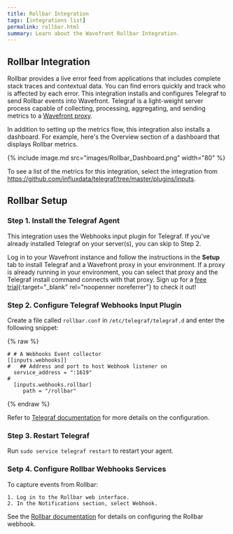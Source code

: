 ```yaml
---
title: Rollbar Integration
tags: [integrations list]
permalink: rollbar.html
summary: Learn about the Wavefront Rollbar Integration.
---
```

## Rollbar Integration

Rollbar provides a live error feed from applications that includes complete stack traces and contextual data. You can find errors quickly and track who is affected by each error. This integration installs and configures Telegraf to send Rollbar events into Wavefront. Telegraf is a light-weight server process capable of collecting, processing, aggregating, and sending metrics to a [Wavefront proxy](https://docs.wavefront.com/proxies.html).

In addition to setting up the metrics flow, this integration also installs a dashboard. For example, here's the Overview section of a dashboard that displays Rollbar metrics.

{% include image.md src="images/Rollbar_Dashboard.png" width="80" %}


To see a list of the metrics for this integration, select the integration from <https://github.com/influxdata/telegraf/tree/master/plugins/inputs>.
## Rollbar Setup



### Step 1. Install the Telegraf Agent

This integration uses the Webhooks input plugin for Telegraf. If you've already installed Telegraf on your server(s), you can skip to Step 2.

Log in to your Wavefront instance and follow the instructions in the **Setup** tab to install Telegraf and a Wavefront proxy in your environment. If a proxy is already running in your environment, you can select that proxy and the Telegraf install command connects with that proxy. Sign up for a [free trial](http://wavefront.com/sign-up/?utm_source=docs.vmware.com&utm_medium=referral&utm_campaign=docs-front-page){:target="_blank" rel="noopenner noreferrer"} to check it out!

### Step 2. Configure Telegraf Webhooks Input Plugin

Create a file called `rollbar.conf` in `/etc/telegraf/telegraf.d` and enter the following snippet:

{% raw %}
```
# # A Webhooks Event collector
[[inputs.webhooks]]
#   ## Address and port to host Webhook listener on
  service_address = ":1619"
#
  [inputs.webhooks.rollbar]
     path = "/rollbar"

```
{% endraw %}

Refer to [Telegraf documentation](https://github.com/influxdata/telegraf/tree/master/plugins/inputs/webhooks) for more details on the configuration.


### Step 3. Restart Telegraf

Run `sudo service telegraf restart` to restart your agent.

### Setp 4. Configure Rollbar Webhooks Services

To capture events from Rollbar:

    1. Log in to the Rollbar web interface.
    2. In the Notifications section, select Webhook.

See the [Rollbar documentation](https://rollbar.com/docs/webhooks/) for details on configuring the Rollbar webhook.

